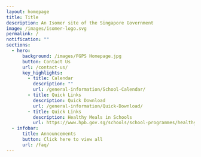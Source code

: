 ```yaml
---
layout: homepage
title: Title
description: An Isomer site of the Singapore Government
image: /images/isomer-logo.svg
permalink: /
notification: ""
sections:
  - hero:
      background: /images/FGPS Homepage.jpg
      button: Contact Us
      url: /contact-us/
      key_highlights:
        - title: Calendar
          description: ""
          url: /general-information/School-Calendar/
        - title: Quick Links
          description: Quick Download
          url: /general-information/Quick-Download/
        - title: Quick Links
          description: Healthy Meals in Schools
          url: https://www.hpb.gov.sg/schools/school-programmes/healthy-meals-in-schools-programme
  - infobar:
      title: Announcements
      button: Click here to view all
      url: /faq/
---
```

